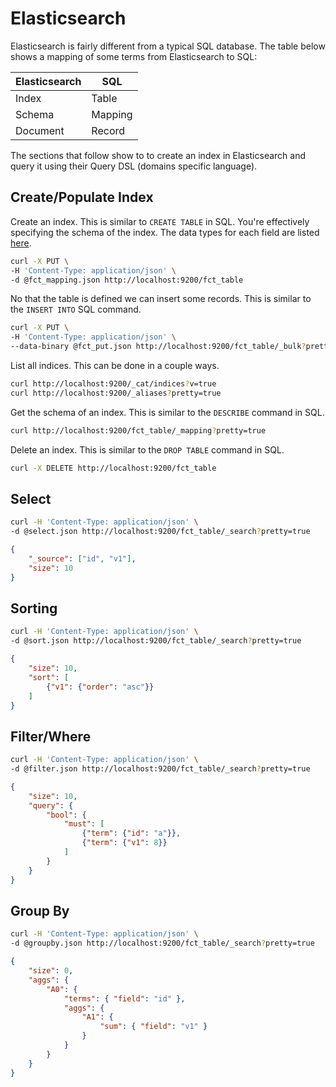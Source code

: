 # Elasticsearch

Elasticsearch is fairly different from a typical SQL database. The table below shows a mapping of some terms from Elasticsearch to SQL:

| Elasticsearch | SQL |
| --- | --- |
| Index | Table |
| Schema | Mapping |
| Document | Record |

The sections that follow show to to create an index in Elasticsearch and query it using their Query DSL (domains specific language).

## Create/Populate Index

Create an index. This is similar to `CREATE TABLE` in SQL. You're effectively specifying the schema of the index. The data types for each field are listed [here](https://www.elastic.co/guide/en/elasticsearch/reference/current/mapping-types.html).

```bash
curl -X PUT \
-H 'Content-Type: application/json' \
-d @fct_mapping.json http://localhost:9200/fct_table
```

No that the table is defined we can insert some records. This is similar to the `INSERT INTO` SQL command.

```bash
curl -X PUT \
-H 'Content-Type: application/json' \
--data-binary @fct_put.json http://localhost:9200/fct_table/_bulk?pretty=true
```

List all indices. This can be done in a couple ways.

```bash
curl http://localhost:9200/_cat/indices?v=true
curl http://localhost:9200/_aliases?pretty=true
```

Get the schema of an index. This is similar to the `DESCRIBE` command in SQL.

```bash
curl http://localhost:9200/fct_table/_mapping?pretty=true
```

Delete an index. This is similar to the `DROP TABLE` command in SQL.

```bash
curl -X DELETE http://localhost:9200/fct_table 
```

## Select

```bash
curl -H 'Content-Type: application/json' \
-d @select.json http://localhost:9200/fct_table/_search?pretty=true
```

```json
{
    "_source": ["id", "v1"],
    "size": 10
}
```

## Sorting

```bash
curl -H 'Content-Type: application/json' \
-d @sort.json http://localhost:9200/fct_table/_search?pretty=true
```

```json
{
    "size": 10,
    "sort": [
        {"v1": {"order": "asc"}}
    ]
}
```

## Filter/Where

```bash
curl -H 'Content-Type: application/json' \
-d @filter.json http://localhost:9200/fct_table/_search?pretty=true
```

```json
{
    "size": 10,
    "query": {
        "bool": {
            "must": [
                {"term": {"id": "a"}},
                {"term": {"v1": 8}}
            ]
        }
    }
}
```

## Group By

```bash
curl -H 'Content-Type: application/json' \
-d @groupby.json http://localhost:9200/fct_table/_search?pretty=true
```

```json
{
    "size": 0,
    "aggs": {
        "A0": {
            "terms": { "field": "id" },
            "aggs": {
                "A1": {
                    "sum": { "field": "v1" }
                }
            }
        }
    }
}
```